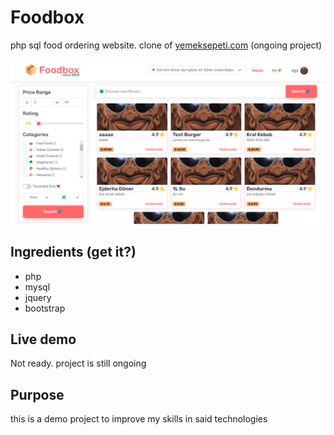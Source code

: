 # Foodbox
php sql food ordering website. clone of [yemeksepeti.com](https://yemeksepeti.com)  (ongoing project) 


![screenshot](screenshot.png)

## Ingredients (get it?)
 - php
 - mysql
 - jquery
 - bootstrap

## Live demo
Not ready. project is still ongoing

## Purpose
this is a demo project to improve my skills in said technologies 